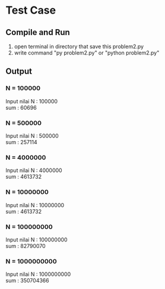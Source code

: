 # Test Case

## Compile and Run
1. open terminal in directory that save this problem2.py
2. write command "py problem2.py" or "python problem2.py"

## Output
### N = 100000
Input nilai N : 100000 <br />
sum :  60696

### N = 500000
Input nilai N : 500000 <br />
sum :  257114

### N = 4000000
Input nilai N : 4000000 <br />
sum :  4613732

### N = 10000000
Input nilai N : 10000000 <br />
sum :  4613732

### N = 100000000
Input nilai N : 100000000 <br />
sum :  82790070

### N = 1000000000
Input nilai N : 1000000000 <br />
sum :  350704366